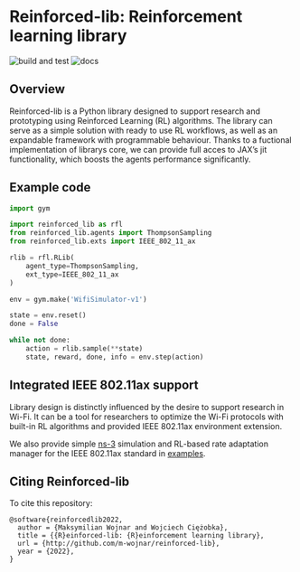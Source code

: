 # Reinforced-lib: Reinforcement learning library

![build and test](https://github.com/m-wojnar/reinforced-lib/actions/workflows/python-package.yml/badge.svg)
![docs](https://readthedocs.org/projects/reinforced-lib/badge/?version=latest)

## Overview

Reinforced-lib is a Python library designed to support research and prototyping using Reinforced Learning (RL) algorithms. The library can serve as a simple solution with ready to use RL workflows, as well as an expandable framework with programmable behaviour. Thanks to a fuctional implementation of librarys core, we can provide full acces to JAX’s jit functionality, which boosts the agents performance significantly.

## Example code

```python
import gym

import reinforced_lib as rfl
from reinforced_lib.agents import ThompsonSampling
from reinforced_lib.exts import IEEE_802_11_ax

rlib = rfl.RLib(
    agent_type=ThompsonSampling,
    ext_type=IEEE_802_11_ax
)

env = gym.make('WifiSimulator-v1')

state = env.reset()
done = False

while not done:
    action = rlib.sample(**state)
    state, reward, done, info = env.step(action)
```

## Integrated IEEE 802.11ax support

Library design is distinctly influenced by the desire to support research in Wi-Fi. It can be a tool for researchers to optimize the Wi-Fi protocols with built-in RL algorithms and provided IEEE 802.11ax environment extension.

We also provide simple [ns-3](https://www.nsnam.org/) simulation and RL-based rate adaptation manager for the IEEE 802.11ax standard in [examples](https://github.com/m-wojnar/reinforced-lib/tree/main/examples/ns-3).

## Citing Reinforced-lib

To cite this repository:

```
@software{reinforcedlib2022,
  author = {Maksymilian Wojnar and Wojciech Ciężobka},
  title = {{R}einforced-lib: {R}einforcement learning library},
  url = {http://github.com/m-wojnar/reinforced-lib},
  year = {2022},
}
```
